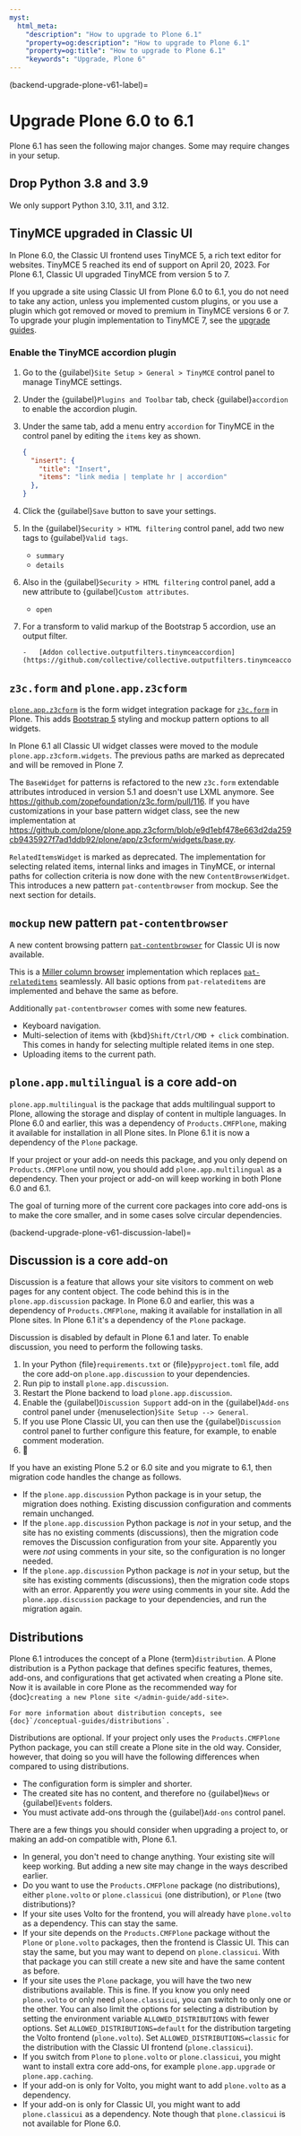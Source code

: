 ```yaml
---
myst:
  html_meta:
    "description": "How to upgrade to Plone 6.1"
    "property=og:description": "How to upgrade to Plone 6.1"
    "property=og:title": "How to upgrade to Plone 6.1"
    "keywords": "Upgrade, Plone 6"
---
```


(backend-upgrade-plone-v61-label)=

# Upgrade Plone 6.0 to 6.1

Plone 6.1 has seen the following major changes.
Some may require changes in your setup.


## Drop Python 3.8 and 3.9

We only support Python 3.10, 3.11, and 3.12.


## TinyMCE upgraded in Classic UI

In Plone 6.0, the Classic UI frontend uses TinyMCE 5, a rich text editor for websites.
TinyMCE 5 reached its end of support on April 20, 2023.
For Plone 6.1, Classic UI upgraded TinyMCE from version 5 to 7.

If you upgrade a site using Classic UI from Plone 6.0 to 6.1, you do not need to take any action, unless you implemented custom plugins, or you use a plugin which got removed or moved to premium in TinyMCE versions 6 or 7.
To upgrade your plugin implementation to TinyMCE 7, see the [upgrade guides](https://www.tiny.cloud/docs/tinymce/6/migration-from-5x/#plugins).


### Enable the TinyMCE accordion plugin

1.  Go to the {guilabel}`Site Setup > General > TinyMCE` control panel to manage TinyMCE settings.
1.  Under the {guilabel}`Plugins and Toolbar` tab, check {guilabel}`accordion` to enable the accordion plugin.
1.  Under the same tab, add a menu entry `accordion` for TinyMCE in the control panel by editing the `items` key as shown.

    ```json
    {
      "insert": {
        "title": "Insert",
        "items": "link media | template hr | accordion"
      },
    }
    ```

1.  Click the {guilabel}`Save` button to save your settings.
1.  In the {guilabel}`Security > HTML filtering` control panel, add two new tags to {guilabel}`Valid tags`.

    -   `summary`
    -   `details`

1.  Also in the {guilabel}`Security > HTML filtering` control panel, add a new attribute to {guilabel}`Custom attributes`.

    -   `open`

1.  For a transform to valid markup of the Bootstrap 5 accordion, use an output filter.

    ```{seealso}
    -   [Addon collective.outputfilters.tinymceaccordion](https://github.com/collective/collective.outputfilters.tinymceaccordion)
    ```


## `z3c.form` and `plone.app.z3cform`

[`plone.app.z3cform`](https://github.com/plone/plone.app.z3cform) is the form widget integration package for [`z3c.form`](https://github.com/zopefoundation/z3c.form) in Plone.
This adds [Bootstrap 5](https://getbootstrap.com/) styling and mockup pattern options to all widgets.

In Plone 6.1 all Classic UI widget classes were moved to the module `plone.app.z3cform.widgets`.
The previous paths are marked as deprecated and will be removed in Plone 7.

The `BaseWidget` for patterns is refactored to the new `z3c.form` extendable attributes introduced in version 5.1 and doesn't use LXML anymore.
See https://github.com/zopefoundation/z3c.form/pull/116.
If you have customizations in your base pattern widget class, see the new implementation at https://github.com/plone/plone.app.z3cform/blob/e9d1ebf478e663d2da259cb9435927f7ad1ddb92/plone/app/z3cform/widgets/base.py.

`RelatedItemsWidget` is marked as deprecated.
The implementation for selecting related items, internal links and images in TinyMCE, or internal paths for collection criteria is now done with the new `ContentBrowserWidget`.
This introduces a new pattern `pat-contentbrowser` from mockup.
See the next section for details.


## `mockup` new pattern `pat-contentbrowser`

A new content browsing pattern [`pat-contentbrowser`](https://plone.github.io/mockup/pat/contenbrowser/) for Classic UI is now available.

This is a [Miller column browser](https://en.wikipedia.org/wiki/Miller_columns) implementation which replaces [`pat-relateditems`](https://plone.github.io/mockup/pat/relateditems/) seamlessly.
All basic options from `pat-relateditems` are implemented and behave the same as before.

Additionally `pat-contentbrowser` comes with some new features.

-   Keyboard navigation.
-   Multi-selection of items with {kbd}`Shift/Ctrl/CMD + click` combination.
    This comes in handy for selecting multiple related items in one step.
-   Uploading items to the current path.


## `plone.app.multilingual` is a core add-on

`plone.app.multilingual` is the package that adds multilingual support to Plone, allowing the storage and display of content in multiple languages.
In Plone 6.0 and earlier, this was a dependency of `Products.CMFPlone`, making it available for installation in all Plone sites.
In Plone 6.1 it is now a dependency of the `Plone` package.

If your project or your add-on needs this package, and you only depend on `Products.CMFPlone` until now, you should add `plone.app.multilingual` as a dependency.
Then your project or add-on will keep working in both Plone 6.0 and 6.1.

The goal of turning more of the current core packages into core add-ons is to make the core smaller, and in some cases solve circular dependencies.


(backend-upgrade-plone-v61-discussion-label)=


## Discussion is a core add-on

Discussion is a feature that allows your site visitors to comment on web pages for any content object.
The code behind this is in the `plone.app.discussion` package.
In Plone 6.0 and earlier, this was a dependency of `Products.CMFPlone`, making it available for installation in all Plone sites.
In Plone 6.1 it's a dependency of the `Plone` package.

Discussion is disabled by default in Plone 6.1 and later.
To enable discussion, you need to perform the following tasks.

1.  In your Python {file}`requirements.txt` or {file}`pyproject.toml` file, add the core add-on `plone.app.discussion` to your dependencies.
1.  Run pip to install `plone.app.discussion`.
1.  Restart the Plone backend to load `plone.app.discussion`.
1.  Enable the {guilabel}`Discussion Support` add-on in the {guilabel}`Add-ons` control panel under {menuselection}`Site Setup --> General`.
1.  If you use Plone Classic UI, you can then use the {guilabel}`Discussion` control panel to further configure this feature, for example, to enable comment moderation.
1.  🍻

If you have an existing Plone 5.2 or 6.0 site and you migrate to 6.1, then migration code handles the change as follows.

-   If the `plone.app.discussion` Python package is in your setup, the migration does nothing.
    Existing discussion configuration and comments remain unchanged.
-   If the `plone.app.discussion` Python package is _not_ in your setup, and the site has no existing comments (discussions), then the migration code removes the Discussion configuration from your site.
    Apparently you were _not_ using comments in your site, so the configuration is no longer needed.
-   If the `plone.app.discussion` Python package is _not_ in your setup, but the site has existing comments (discussions), then the migration code stops with an error.
    Apparently you _were_ using comments in your site.
    Add the `plone.app.discussion` package to your dependencies, and run the migration again.


## Distributions

Plone 6.1 introduces the concept of a Plone {term}`distribution`.
A Plone distribution is a Python package that defines specific features, themes, add-ons, and configurations that get activated when creating a Plone site.
Now it is available in core Plone as the recommended way for {doc}`creating a new Plone site </admin-guide/add-site>`.

```{seealso}
For more information about distribution concepts, see {doc}`/conceptual-guides/distributions`.
```

Distributions are optional.
If your project only uses the `Products.CMFPlone` Python package, you can still create a Plone site in the old way.
Consider, however, that doing so you will have the following differences when compared to using distributions.

-   The configuration form is simpler and shorter.
-   The created site has no content, and therefore no {guilabel}`News` or {guilabel}`Events` folders.
-   You must activate add-ons through the {guilabel}`Add-ons` control panel.

There are a few things you should consider when upgrading a project to, or making an add-on compatible with, Plone 6.1.

-   In general, you don't need to change anything.
    Your existing site will keep working.
    But adding a new site may change in the ways described earlier.
-   Do you want to use the `Products.CMFPlone` package (no distributions), either `plone.volto` or `plone.classicui` (one distribution), or `Plone` (two distributions)?
-   If your site uses Volto for the frontend, you will already have `plone.volto` as a dependency.
    This can stay the same.
-   If your site depends on the `Products.CMFPlone` package without the `Plone` or `plone.volto` packages, then the frontend is Classic UI.
    This can stay the same, but you may want to depend on `plone.classicui`.
    With that package you can still create a new site and have the same content as before.
-   If your site uses the `Plone` package, you will have the two new distributions available.
    This is fine.
    If you know you only need `plone.volto` or only need `plone.classicui`, you can switch to only one or the other.
    You can also limit the options for selecting a distribution by setting the environment variable `ALLOWED_DISTRIBUTIONS` with fewer options.
    Set `ALLOWED_DISTRIBUTIONS=default` for the distribution targeting the Volto frontend (`plone.volto`).
    Set `ALLOWED_DISTRIBUTIONS=classic` for the distribution with the Classic UI frontend (`plone.classicui`).
-   If you switch from `Plone` to `plone.volto` or `plone.classicui`, you might want to install extra core add-ons, for example `plone.app.upgrade` or `plone.app.caching`.
-   If your add-on is only for Volto, you might want to add `plone.volto` as a dependency.
-   If your add-on is only for Classic UI, you might want to add `plone.classicui` as a dependency.
    Note though that `plone.classicui` is not available for Plone 6.0.

